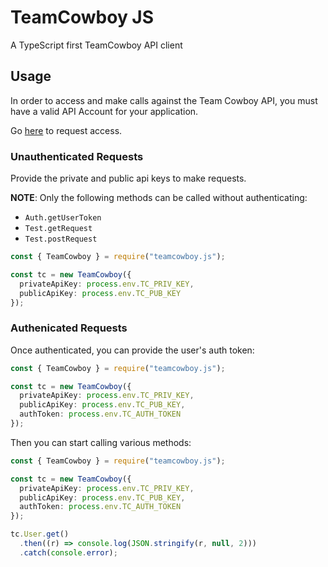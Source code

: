 # TeamCowboy JS

A TypeScript first TeamCowboy API client

## Usage

In order to access and make calls against the Team Cowboy API, you must have a valid API Account for your application.

Go [here](https://www.teamcowboy.com/api/requestAccount) to request access.

### Unauthenticated Requests
Provide the private and public api keys to make requests.

**NOTE**: Only the following methods can be called without authenticating:

* `Auth.getUserToken`
* `Test.getRequest`
* `Test.postRequest`

```ts
const { TeamCowboy } = require("teamcowboy.js");

const tc = new TeamCowboy({
  privateApiKey: process.env.TC_PRIV_KEY,
  publicApiKey: process.env.TC_PUB_KEY
});
```

### Authenicated Requests 

Once authenticated, you can provide the user's auth token:


```ts
const { TeamCowboy } = require("teamcowboy.js");

const tc = new TeamCowboy({
  privateApiKey: process.env.TC_PRIV_KEY,
  publicApiKey: process.env.TC_PUB_KEY,
  authToken: process.env.TC_AUTH_TOKEN
});
```

Then you can start calling various methods:

```ts
const { TeamCowboy } = require("teamcowboy.js");

const tc = new TeamCowboy({
  privateApiKey: process.env.TC_PRIV_KEY,
  publicApiKey: process.env.TC_PUB_KEY,
  authToken: process.env.TC_AUTH_TOKEN
});

tc.User.get()
  .then((r) => console.log(JSON.stringify(r, null, 2)))
  .catch(console.error);
```